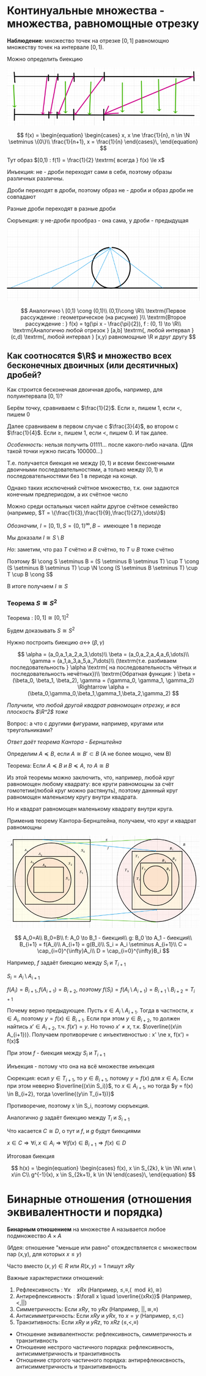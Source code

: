 # Континуальные множества - множества, равномощные отрезку

**Наблюдение**: множество точек на отрезке $[0,1]$ равномощно множеству точек на интервале $[0,1)$.

Можно определить биекцию

![](4_01.png)

$$
f(x) = 
\begin{equation}
    \begin{cases}
      x, x \ne \frac{1}{n}, n \in \N \setminus \{0\}\\
      \frac{1}{n+1}, x = \frac{1}{n}
    \end{cases}\,
\end{equation}
$$

Тут образ $[0,1) : f(1) = \frac{1}{2} \textrm{ всегда } f(x) \le x$

Инъекция: не - дроби переходят сами в себя, поэтому образы различных различны.

Дроби переходят в дроби, поэтому образ не - дроби и образ дроби не совпадают

Разные дроби переходят в разные дроби

Сюръекция: у не-дроби прообраз - она сама, у дроби - предыдущая


![](4_02.png)

$$
Аналогично \ [0,1) \cong (0,1)\\
(0,1)\cong \R\\
\textrm{Первое рассуждение : геометрическое (на рисунке) }\\
\textrm{Второе рассуждение : } f(x) = tg(\pi x - \frac{\pi}{2}), f : (0, 1) \to \R\\
\textrm{Аналогично любой отрезок } [a,b] \textrm{, любой интервал } (c,d) \textrm{, любой интервал } [x,y) равномощные \R и друг другу
$$

## Как соотносятся $\R$ и множество всех бесконечных двоичных (или десятичных) дробей?

Как строится бесконечная двоичная дробь, например, для полуинтервала $[0,1)$?

Берём точку, сравниваем с $\frac{1}{2}$. Если $\ge$, пишем $1$, если $<$, пишем $0$

Далее сравниваем в первом случае с $\frac{3}{4}$, во втором с $\frac{1}{4}$. Если $\ge$, пишем $1$, если $<$, пишем $0$. И так далее.

*Особенность*: нельзя получить $01111\dots$ после какого-либо начала. (Для такой точки нужно писать $100000\dots$)

Т.е. получается биекция не между $[0,1)$ и всеми бексонечными двоичными последовательностями, а только между $[0,1)$ и последовательностями без 1 в периоде на конце.

Однако таких исключений счётное множество, т.к. они задаются конечным предпериодом, а их счётное число

Можно среди остальных чисел найти другое счётное семейство (например, $T = \{\frac{1}{3},\frac{1}{9},\frac{1}{27},\dots\}$)

*Обозначим*, $I = [0,1), S = \{0,1\}^{\infty}, B - \textrm{ имеющее 1 в периоде}$

Мы доказали $I \cong S \setminus B$

*Но*: заметим, что раз $T$ счётно и $B$ счётно, то $T \cup B$ тоже счётно

Поэтому $I \cong S \setminus B = (S \setminus B \setminus T) \cup T \cong (S \setminus B \setminus T) \cup \N \cong (S \setminus B \setminus T) \cup T \cup B \cong S$

В итоге получаем $I \cong S$

### Теорема $S \cong S^2$

Теорема : $[0,1] \cong [0,1]^2$

Будем доказывать $S \cong S^2$

Нужно построить биекцию $\alpha \leftrightarrow \ (\beta,\gamma)$

$$
\alpha = (a_0,a_1,a_2,a_3,\dots)\\
\beta = (a_0,a_2,a_4,a_6,\dots)\\
\gamma = (a_1,a_3,a_5,a_7\dots)\\
(\textrm{т.е. разбиваем последовательность } \alpha \textrm{ на последовательность чётных и последовательность нечётных})\\
\textrm{Обратная функция: } \beta = (\beta_0, \beta_1, \beta_2), \gamma = (\gamma_0, \gamma_1, \gamma_2) \Rightarrow \alpha = (\beta_0,\gamma_0,\beta_1,\gamma_1,\beta_2,\gamma_2)
$$

*Получили, что любой другой квадрат равномощен отрезку, и вся плоскость $\R^2$ тоже*

Вопрос: а что с другими фигурами, например, кругами или треугольниками?

*Ответ даёт теорема Кантора - Бернштейна*

Определим $A \preceq B$, если $A \cong B' \subset B$ (A не более мощно, чем B)

Теорема: Если $A \preceq B \ и\  B \preceq A,\ то\ A \cong B$

Из этой теоремы можно заключить, что, например, любой круг равномощен любому квадрату: все круги равномощны за счёт гомотетии(любой круг можно растянуть), поэтому даннный круг равномощен маленькому кругу внутри квадрата.

Но и квадрат равномощен маленькому квадрату внутри круга.

Применив теорему Кантора-Бернштейна, получаем, что круг и квадрат равномощны

![Преобразование](4_03.png)

$$
A_0=A\\
B_0=B\\
f: A_0 \to B_1 - биекция\\
g: B_0 \to A_1 - биекция\\
B_{i+1} = f(A_i)\\
A_{i+1} = g(B_i)\\
S_i = A_i \setminus A_{i+1}\\
C = \cap_{i=0}^{\infty}A_i\\
D = \cap_{i=0}^{\infty}B_i
$$

Например, $f$ задаёт биекцию между $S_i$ и $T_{i+1}$

$S_i = A_i \setminus A_{i+1}$

$f(A_i) = B_{i+1}, f(A_{i+1})=B_{i+2},\ поэтому \ f(S_i) = f(A_i \setminus A_{i+1})=B_{i+1}\setminus B_{i+2} = T_{i+1}$

Почему верно предыдующее. Пусть $x\in A_i \setminus A_{i+1}$. Тогда в частности, $x \in A_i$, поэтому $y = f(x) \in B_{i+1}$. Если при этом $y \in B_{i+2}$, то должен найтись $x' \in A_{i+2}$, т.ч. $f(x') = y$. Но точно $x' \ne x$, т.к. $\overline{(x\in A_{i+1})}. Получаем противоречие с инъективностью : x' \ne x, f(x') = f(x)$

При этом $f$ - биекция между $S_i$ и $T_{i+1}$

Инъекция - потому что она на всё множестве инъекция

Сюрекция: есил $y \in T_{i+1}$, то $y\in B_{i+1}$, потому $y = f(x)$ для $x\in A_i$. Если при этом неверно $\overline{(x\in S_i)}$, то $x\in A_{i+1}$, но тогда $y = f(x) \in B_{i+2}, тогда \overline{(y\in T_{i+1})}$

Противоречие, поэтому x \in S_i, поэтому сюръекция.

Аналогично $g$ задаёт биекцию между $T_i$ и $S_{i+1}$

Что касается $C \cong D$, о тут и $f$, и $g$ будут биекциями

$x \in C \Rightarrow \forall i, x \in A_i \Rightarrow \forall i f(x) \in B_{i+1} \Rightarrow f(x) \in D$

Итоговая биекция

$$
h(x) = 
\begin{equation}
    \begin{cases}
      f(x), x \in S_{2k}, k \in \N\ или \ x\in C\\
      g^{-1}(x), x \in S_{2k+1}, k \in \N
    \end{cases}\,
\end{equation}
$$

# Бинарные отношения (отношения эквивалентности и порядка)

**Бинарным отношением** на множестве A называется любое подмножество $A\times A$

(Идея: отношение "меньше или равно" отождествляется с множеством пар (x,y), для которых $x \le y$)

Часто вместо $(x,y) \in R$ или $R(x,y) = 1$ пишут $xRy$

Важные характеристики отношений:
1. Рефлексивность : $\forall x \quad xRx$ (Например, $\le, \equiv, (\mod k), \cong$)
2. Антирефлексивность : $\forall x \quad \overline{(xRx)}$ (Например, $<, ||$)
3. Симметричность: Если $xRy$, то $yRx$ (Например, $||, \cong, \equiv$)
4. Антисимметричность: Если $xRy$ и $yRx$, то $x = y$ (Например, $\le, \subset$)
5. Транзитивность: Если $xRy$ и $yRz$, то $xRz$ ($\le, <, \equiv$)

- Отношение эквивалентности: рефлексивность, симметричность и транзитивность
- Отношение нестрого частичного порядка: рефлексивность, антисимметричность и транзитивность
- Отношение строгого частичного порядка: антирефлекисвность, антисимметричность и транзитививность